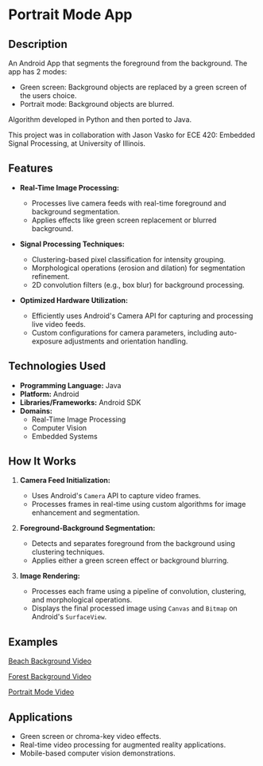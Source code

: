 # Portrait Mode App

## Description
An Android App that segments the foreground from the background. The app has 2 modes:
- Green screen: Background objects are replaced by a green screen of the users choice.
- Portrait mode: Background objects are blurred.

Algorithm developed in Python and then ported to Java.

This project was in collaboration with Jason Vasko for ECE 420: Embedded Signal Processing, at University of Illinois.

## Features

- **Real-Time Image Processing:**
  - Processes live camera feeds with real-time foreground and background segmentation.
  - Applies effects like green screen replacement or blurred background.

- **Signal Processing Techniques:**
  - Clustering-based pixel classification for intensity grouping.
  - Morphological operations (erosion and dilation) for segmentation refinement.
  - 2D convolution filters (e.g., box blur) for background processing.

- **Optimized Hardware Utilization:**
  - Efficiently uses Android's Camera API for capturing and processing live video feeds.
  - Custom configurations for camera parameters, including auto-exposure adjustments and orientation handling.

## Technologies Used

- **Programming Language:** Java
- **Platform:** Android
- **Libraries/Frameworks:** Android SDK
- **Domains:**
  - Real-Time Image Processing
  - Computer Vision
  - Embedded Systems

## How It Works

1. **Camera Feed Initialization:**
   - Uses Android's `Camera` API to capture video frames.
   - Processes frames in real-time using custom algorithms for image enhancement and segmentation.

2. **Foreground-Background Segmentation:**
   - Detects and separates foreground from the background using clustering techniques.
   - Applies either a green screen effect or background blurring.

3. **Image Rendering:**
   - Processes each frame using a pipeline of convolution, clustering, and morphological operations.
   - Displays the final processed image using `Canvas` and `Bitmap` on Android's `SurfaceView`.

## Examples
[Beach Background Video](www.youtube.com/shorts/4OCvr5BBibo)

[Forest Background Video](https://www.youtube.com/shorts/xNL-d1uN93I)

[Portrait Mode Video](https://www.youtube.com/shorts/smbveQzrgtQ)

## Applications

- Green screen or chroma-key video effects.
- Real-time video processing for augmented reality applications.
- Mobile-based computer vision demonstrations.


